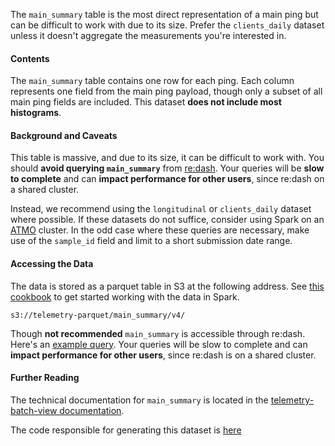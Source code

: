 The `main_summary` table is the most direct representation of a main ping
but can be difficult to work with due to its size.
Prefer the `clients_daily` dataset unless it doesn't aggregate the measurements you're interested in.

#### Contents

The `main_summary` table contains one row for each ping.
Each column represents one field from the main ping payload,
though only a subset of all main ping fields are included.
This dataset **does not include most histograms**.

#### Background and Caveats
This table is massive, and due to its size, it can be difficult to work with.
You should **avoid querying `main_summary`** from [re:dash](https://sql.telemetry.mozilla.org).
Your queries will be **slow to complete** and can **impact performance for other users**,
since re:dash on a shared cluster.

Instead, we recommend using the `longitudinal` or `clients_daily` dataset where possible.
If these datasets do not suffice, consider using Spark on an
[ATMO](https://analysis.telemetry.mozilla.org) cluster.
In the odd case where these queries are necessary,
make use of the `sample_id` field and limit to a short submission date range.

#### Accessing the Data

The data is stored as a parquet table in S3 at the following address.
See [this cookbook](../../../cookbooks/parquet.md) to get started working with the data in Spark.
```
s3://telemetry-parquet/main_summary/v4/
```

Though **not recommended** `main_summary` is accessible through re:dash.
Here's an [example query](https://sql.telemetry.mozilla.org/queries/4201/source).
Your queries will be slow to complete and can **impact performance for other users**,
since re:dash is on a shared cluster.

#### Further Reading

The technical documentation for `main_summary` is located in the
[telemetry-batch-view documentation](https://github.com/mozilla/telemetry-batch-view/blob/master/docs/MainSummary.md).

The code responsible for generating this dataset is
[here](https://github.com/mozilla/telemetry-batch-view/blob/master/src/main/scala/com/mozilla/telemetry/views/MainSummaryView.scala)

